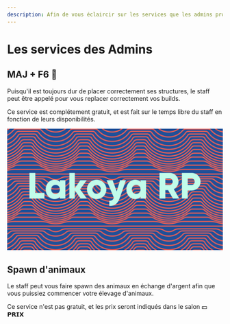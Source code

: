 ```yaml
---
description: Afin de vous éclaircir sur les services que les admins proposent aux joueurs
---
```


# Les services des Admins

## MAJ + F6 🔱

Puisqu'il est toujours dur de placer correctement ses structures, le staff peut être appelé pour vous replacer correctement vos builds.

Ce service est complétement gratuit, et est fait sur le temps libre du staff en fonction de leurs disponibilités. 

![LakoyaRP - Serveur Unturned RP FR](../.gitbook/assets/2.png)

## Spawn d'animaux

Le staff peut vous faire spawn des animaux en échange d'argent afin que vous puissiez commencer votre élevage d'animaux.

Ce service n'est pas gratuit, et les prix seront indiqués dans le salon 💵𝗣𝗥𝗜𝗫





